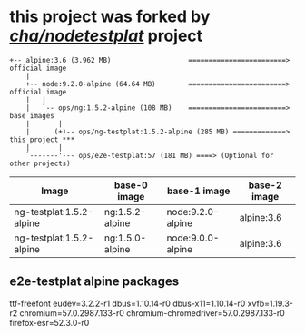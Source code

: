 # this project was forked by _*[cha/nodetestplat](https://lab.er.co.th/cha/nodetestplat)*_ project

```text
+-- alpine:3.6 (3.962 MB)                   ========================> official image
    |
    +-- node:9.2.0-alpine (64.64 MB)        ========================> official image
    |   |
    |   `-- ops/ng:1.5.2-alpine (108 MB)    ========================> base images
    |       |
    |      (+)-- ops/ng-testplat:1.5.2-alpine (285 MB) =============> this project ***
    |       |
    `-------'--- ops/e2e-testplat:57 (181 MB) ====> (Optional for other projects)
```

| Image                    | base-0 image    | base-1 image      | base-2 image |
| ------------------------ | --------------- | ----------------- | ------------ |
| ng-testplat:1.5.2-alpine | ng:1.5.2-alpine | node:9.2.0-alpine | alpine:3.6   |
| ng-testplat:1.5.2-alpine | ng:1.5.0-alpine | node:9.0.0-alpine | alpine:3.6   |

## e2e-testplat alpine packages

ttf-freefont
eudev=3.2.2-r1
dbus=1.10.14-r0
dbus-x11=1.10.14-r0
xvfb=1.19.3-r2
chromium=57.0.2987.133-r0
chromium-chromedriver=57.0.2987.133-r0
firefox-esr=52.3.0-r0